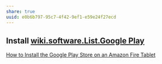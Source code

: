 ```yaml
---
share: true
uuid: e0b6b797-95c7-4f42-9ef1-e59e24f27ecd
---
```


## Install [wiki.software.List.Google Play](/undefined)

[How to Install the Google Play Store on an Amazon Fire Tablet](https://www.howtogeek.com/232726/how-to-install-the-google-play-store-on-your-amazon-fire-tablet/)
